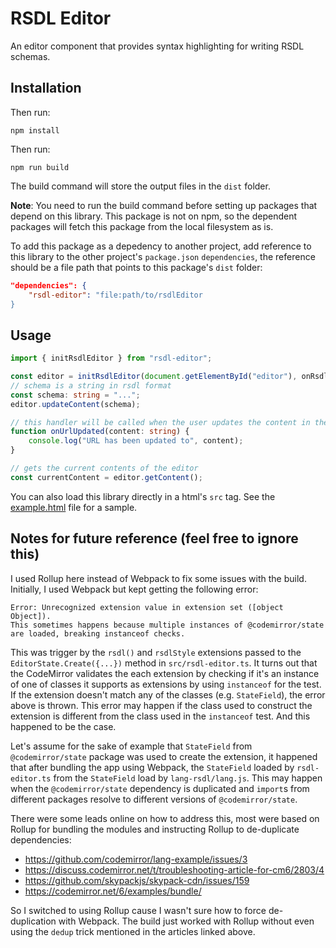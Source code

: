 # RSDL Editor

An editor component that provides syntax highlighting for writing RSDL schemas.

## Installation

Then run:

```
npm install
```

Then run:

```
npm run build
```

The build command will store the output files in the `dist` folder.

**Note**: You need to run the build command before setting up packages that depend on this library. This package is not on npm, so the dependent
packages will fetch this package from the local filesystem as is.

To add this package as a depedency to another project, add reference to this library to
the other project's `package.json` `dependencies`, the reference should be a file
path that points to this package's `dist` folder:

```json
"dependencies": {
    "rsdl-editor": "file:path/to/rsdlEditor
}
```

## Usage

```ts
import { initRsdlEditor } from "rsdl-editor";

const editor = initRsdlEditor(document.getElementById("editor"), onRsdlUpdated);
// schema is a string in rsdl format
const schema: string = "...";
editor.updateContent(schema);

// this handler will be called when the user updates the content in the editor
function onUrlUpdated(content: string) {
    console.log("URL has been updated to", content);
}

// gets the current contents of the editor
const currentContent = editor.getContent();

```

You can also load this library directly in a html's `src` tag. See the [example.html](./example.html) file for a sample.

## Notes for future reference (feel free to ignore this)

I used Rollup here instead of Webpack to fix some issues with the build. Initially, I used Webpack
but kept getting the following error:
```
Error: Unrecognized extension value in extension set ([object Object]).
This sometimes happens because multiple instances of @codemirror/state are loaded, breaking instanceof checks.
```

This was trigger by the `rsdl()` and `rsdlStyle` extensions passed to the `EditorState.Create({...})` method
in `src/rsdl-editor.ts`. It turns out that the CodeMirror validates the each extension by checking if it's an
instance of one of classes it supports as extensions by using `instanceof` for the test. If the extension doesn't
match any of the classes (e.g. `StateField`), the error above is thrown. This error may happen if the class used
to construct the extension is different from the class used in the `instanceof` test. And this happened to be the case.

Let's assume for the sake of example that `StateField` from `@codemirror/state` package was used to create the extension,
it happened that after bundling the app using Webpack, the `StateField` loaded by `rsdl-editor.ts`
from the `StateField` load by `lang-rsdl/lang.js`. This may happen when the `@codemirror/state` dependency is duplicated and
`import`s from different packages resolve to different versions of `@codemirror/state`.

There were some leads online on how to address this, most were based on Rollup for bundling the modules and instructing Rollup
to de-duplicate dependencies:
- https://github.com/codemirror/lang-example/issues/3
- https://discuss.codemirror.net/t/troubleshooting-article-for-cm6/2803/4
- https://github.com/skypackjs/skypack-cdn/issues/159
- https://codemirror.net/6/examples/bundle/

So I switched to using Rollup cause I wasn't sure how to force de-duplication with Webpack. The build just worked with Rollup
without even using the `dedup` trick mentioned in the articles linked above.